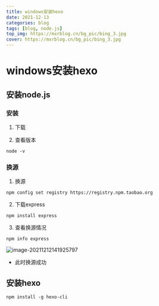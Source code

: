 ```yaml
---
title: windows安装hexo
date: 2021-12-13 
categories: blog
tags: [blog, node.js]
top_img: https://mxrblog.cn/bg_pic/bing_3.jpg
cover: https://mxrblog.cn/bg_pic/bing_3.jpg
---
```




# windows安装hexo

## 安装node.js

### 安装

1. 下载

2. 查看版本

```
node -v
```

### 换源

1. 换源

```
npm config set registry https://registry.npm.taobao.org
```

2. 下载express

```
npm install express
```

3. 查看换源情况

```
npm info express
```

![image-20211212141925797](https://mxrblog.cn/main/image-20211212141925797.png)

- 此时换源成功



## 安装hexo

```
npm install -g hexo-cli
```

